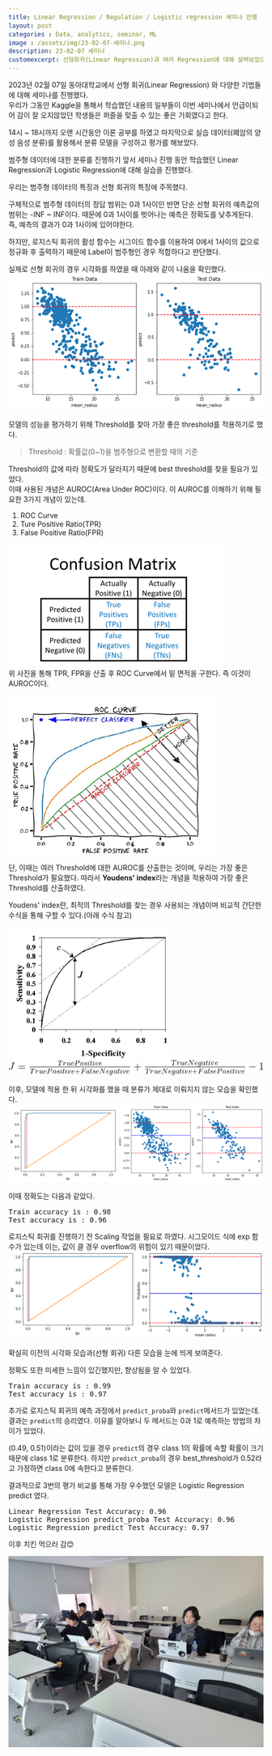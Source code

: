 ```yaml
---
title: Linear Regression / Regulation / Logistic regression 세미나 진행
layout: post   
categories : Data, analytics, seminar, ML
image : /assets/img/23-02-07-세미나.png
description: 23-02-07 세미나
customexcerpt: 선형회귀(Linear Regression)과 여러 Regression에 대해 살펴보았으며 범주형 데이터를 분류하는 실습을 통해 Logistic regression과 Linear Regression의 성능 차이를 비교하였다. 그 결과 Lopgistic regression의 성능이 우수했다.
---
```


2023년 02월 07일 동아대학교에서 선형 회귀(Linear Regression) 와 다양한 기법들에 대해 세미나를 진행했다.   
우리가 그동안 Kaggle을 통해서 학습했던 내용의 일부들이 이번 세미나에서 언급이되어 감이 잘 오지않았던 학생들은 퍼즐을 맞출 수 있는 좋은 기회였다고 한다.

14시 ~ 18시까지 오랜 시간동안 이론 공부를 하였고 마지막으로 실습 데이터(폐암의 양성 음성 분류)를 활용해서 분류 모델을 구성하고 평가를 해보았다.  

범주형 데이터에 대한 분류를 진행하기 앞서 세미나 진행 동안 학습했던 Linear Regression과 Logistic Regression에 대해 실습을 진행했다.  

우리는 범주형 데이터의 특징과 선형 회귀의 특징에 주목했다. 

구체적으로 범주형 데이터의 정답 범위는 0과 1사이인 반면 단순 선형 회귀의 예측값의 범위는 -INF ~ INF이다. 때문에 0과 1사이를 벗어나는 예측은 정확도를 낮추게된다. 즉, 예측의 결과가 0과 1사이에 있어야한다.

하지만, 로지스틱 회귀의 활성 함수는 시그이드 함수를 이용하여 0에서 1사이의 값으로 정규화 후 출력하기 때문에 Label이 범주형인 경우 적합하다고 판단했다.  

실제로 선형 회귀의 경우 시각화를 하였을 때 아래와 같이 나옴을 확인했다.  
![1](/assets/img/세미나/선형회귀1.png)   

모델의 성능을 평가하기 위해 Threshold를 찾아 가장 좋은 threshold를 적용하기로 했다.
> Threshold : 확률값(0~1)을 범주형으로 변환할 때의 기준

Threshold의 값에 따라 정확도가 달라지기 때문에 best threshold를 찾을 필요가 있었다.  
이때 사용된 개념은 AUROC(Area Under ROC)이다. 이 AUROC를 이해하기 위해 필요한 3가지 개념이 있는데.

1. ROC Curve
2. Ture Positive Ratio(TPR)
3. False Positive Ratio(FPR)

![2](/assets/img/세미나/선형회귀2.png)  
위 사진을 통해 TPR, FPR을 산출 후 ROC Curve에서 밑 면적을 구한다. 즉 이것이 AUROC이다.

![3](/assets/img/세미나/선형회귀3.png)  

단, 이때는 여러 Threshold에 대한 AUROC를 산출한는 것이며, 우리는 가장 좋은 Threshold가 필요했다. 따라서 **Youdens' index**라는 개념을 적용하여 가장 좋은 Threshold를 산출하였다.  

Youdens' index란, 최적의 Threshold를 찾는 경우 사용되는 개념이며 비교적 간단한 수식을 통해 구할 수 있다.(아래 수식 참고)

![4](/assets/img/세미나/선형회귀4.png)  
![5](/assets/img/세미나/선형회귀5.png)  



이후, 모델에 적용 한 뒤 시각화를 했을 때 분류가 제대로 이뤄지지 않는 모습을 확인했다.  
![6](/assets/img/세미나/선형회귀6.png)   

이때 정확도는 다음과 같았다.

<pre>
Train accuracy is : 0.98
Test accuracy is : 0.96
</pre>

로지스틱 회귀를 진행하기 전 Scaling 작업을 필요로 하였다. 시그모이드 식에 exp 함수가 있는데 이는, 값이 클 경우 overflow의 위험이 있기 때문이었다.  
![7](/assets/img/세미나/로지스틱1.png)

확실히 이전의 시각화 모습과(선형 회귀) 다른 모습을 눈에 띄게 보여준다. 

정확도 또한 미세한 느낌이 있긴했지만, 향상됨을 알 수 있었다.

<pre>
Train accuracy is : 0.99
Test accuracy is : 0.97
</pre>

추가로 로지스틱 회귀의 예측 과정에서 `predict_proba`와 `predict`메서드가 있었는데. 결과는 `predict`의 승리였다.
이유를 알아보니 두 메서드는 0과 1로 예측하는 방법의 차이가 있었다.  

(0.49, 0.51)이라는 값이 있을 경우 `predict`의 경우 class 1의 확률에 속할 확률이 크기 때문에 class 1로 분류한다.
하지만 `predict_proba`의 경우 best_threshold가 0.52라고 가정하면 class 0에 속한다고 분류한다.

결과적으로 3번의 평가 비교를 통해 가장 우수했던 모델은 Logistic Regression predict 였다.

<pre>
Linear Regression Test Accuracy: 0.96
Logistic Regression predict_proba Test Accuracy: 0.96
Logistic Regression predict Test Accuracy: 0.97
</pre>

이후 치킨 먹으러 감😊

![사진](/assets/img/세미나/23-02-07-세미나.jpg)  

